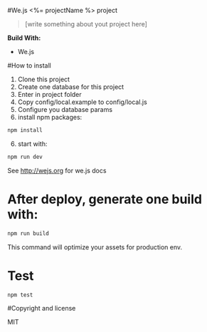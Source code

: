#We.js <%= projectName %> project

> [write something about yout project here]

**Build With:**

- We.js

#How to install

1. Clone this project
2. Create one database for this project
2. Enter in project folder
3. Copy config/local.example to config/local.js
4. Configure you database params
5. install npm packages:
```sh
npm install
```
6. start with:
```sh
npm run dev
```

See http://wejs.org for we.js docs

# After deploy, generate one build with:

```sh
npm run build
```

This command will optimize your assets for production env.

# Test

```
npm test
```

#Copyright and license

MIT